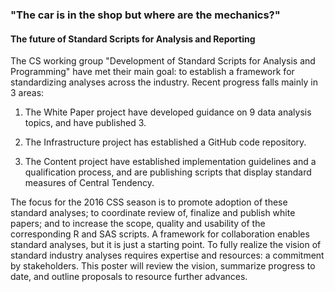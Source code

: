 ### "The car is in the shop but where are the mechanics?"
#### The future of Standard Scripts for Analysis and Reporting

The CS working group "Development of Standard Scripts for Analysis and Programming" have met their main goal: to establish a framework for standardizing analyses across the industry. Recent progress falls mainly in 3 areas:

1. The White Paper project have developed guidance on 9 data analysis topics, and have published 3.

2. The Infrastructure project has established a GitHub code repository.

3. The Content project have established implementation guidelines and a qualification process, and are publishing scripts that display standard measures of Central Tendency.

The focus for the 2016 CSS season is to promote adoption of these standard analyses; to coordinate review of, finalize and publish white papers; and to increase the scope, quality and usability of the corresponding R and SAS scripts. A framework for collaboration enables standard analyses, but it is just a starting point. To fully realize the vision of standard industry analyses requires expertise and resources: a commitment by stakeholders. This poster will review the vision, summarize progress to date, and outline proposals to resource further advances.
